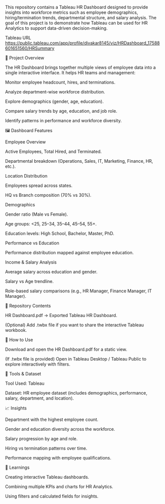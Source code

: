 This repository contains a Tableau HR Dashboard designed to provide insights into workforce metrics such as employee demographics, hiring/termination trends, departmental structure, and salary analysis. The goal of this project is to demonstrate how Tableau can be used for HR Analytics to support data-driven decision-making.

Tableau URL https://public.tableau.com/app/profile/divakar8145/viz/HRDashboard_17588601651560/HRSummary 

📌 Project Overview

The HR Dashboard brings together multiple views of employee data into a single interactive interface.
It helps HR teams and management:

Monitor employee headcount, hires, and terminations.

Analyze department-wise workforce distribution.

Explore demographics (gender, age, education).

Compare salary trends by age, education, and job role.

Identify patterns in performance and workforce diversity.

🖼️ Dashboard Features

Employee Overview

Active Employees, Total Hired, and Terminated.

Departmental breakdown (Operations, Sales, IT, Marketing, Finance, HR, etc.).

Location Distribution

Employees spread across states.

HQ vs Branch composition (70% vs 30%).

Demographics

Gender ratio (Male vs Female).

Age groups: <25, 25–34, 35–44, 45–54, 55+.

Education levels: High School, Bachelor, Master, PhD.

Performance vs Education

Performance distribution mapped against employee education.

Income & Salary Analysis

Average salary across education and gender.

Salary vs Age trendline.

Role-based salary comparisons (e.g., HR Manager, Finance Manager, IT Manager).

📂 Repository Contents

HR Dashboard.pdf → Exported Tableau HR Dashboard.

(Optional) Add .twbx file if you want to share the interactive Tableau workbook.

🚀 How to Use

Download and open the HR Dashboard.pdf for a static view.

(If .twbx file is provided) Open in Tableau Desktop / Tableau Public to explore interactively with filters.

🔧 Tools & Dataset

Tool Used: Tableau

Dataset: HR employee dataset (includes demographics, performance, salary, department, and location).

📈 Insights

Department with the highest employee count.

Gender and education diversity across the workforce.

Salary progression by age and role.

Hiring vs termination patterns over time.

Performance mapping with employee qualifications.

🌟 Learnings

Creating interactive Tableau dashboards.

Combining multiple KPIs and charts for HR Analytics.

Using filters and calculated fields for insights.
